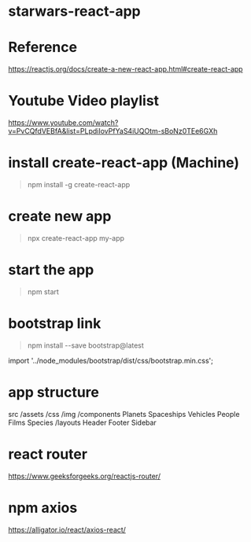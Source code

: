 # starwars-react-app

# Reference
https://reactjs.org/docs/create-a-new-react-app.html#create-react-app

# Youtube Video playlist
https://www.youtube.com/watch?v=PvCQfdVEBfA&list=PLpdiIovPfYaS4iUQOtm-sBoNz0TEe6GXh

# install create-react-app (Machine)
> npm install -g create-react-app

# create new app
> npx create-react-app my-app

# start the app
> npm start

# bootstrap link
> npm install --save bootstrap@latest

<!-- index.js -->
  import '../node_modules/bootstrap/dist/css/bootstrap.min.css';

# app structure
src
    /assets
        /css
        /img
   /components
        Planets
        Spaceships 
        Vehicles
        People
        Films 
        Species
   /layouts
        Header
        Footer
        Sidebar

# react router
https://www.geeksforgeeks.org/reactjs-router/

# npm axios
https://alligator.io/react/axios-react/